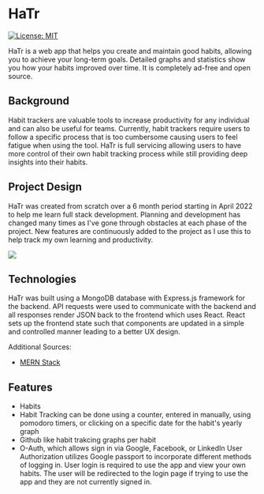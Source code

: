 # HaTr

[![License: MIT](https://img.shields.io/badge/License-MIT-green.svg)](https://hatrlive.com/license)

HaTr is a web app that helps you create and maintain good habits, allowing you to achieve your long-term goals. Detailed graphs and statistics show you how your habits improved over time. It is completely ad-free and open source.

## Background

Habit trackers are valuable tools to increase productivity for any individual and can also be useful for teams.  Currently, habit trackers require users to follow a specific process that is too cumbersome causing users to feel fatigue when using the tool.  HaTr is full servicing allowing users to have more control of their own habit tracking process while still providing deep insights into their habits.  

## Project Design
HaTr was created from scratch over a 6 month period starting in April 2022 to help me learn full stack development.  Planning and development has changed many times as I've gone through obstacles at each phase of the project.  New features are continuously added to the project as I use this to help track my own learning and productivity.  

![](https://media.giphy.com/media/JnGXFwR4KCBOYnBmJm/giphy.gif)

## Technologies
HaTr was built using a MongoDB database with Express.js framework for the backend.  API requests were used to communicate with the backend and all responses render JSON back to the frontend which uses React.  React sets up the frontend state such that components are updated in a simple and controlled manner leading to a better UX design.  

Additional Sources:
* [MERN Stack](http://mern.io/)

## Features 
* Habits 
* Habit Tracking can be done using a counter, entered in manually, using pomodoro timers, or clicking on a specific date for the habit's yearly graph
* Github like habit trakcing graphs per habit 
* O-Auth, which allows sign in via Google, Facebook, or LinkedIn
User Authorization utilizes Google passport to incorporate different methods of logging in. User login is required to use the app and view your own habits.  The user will be redirected to the login page if trying to use the app and they are not currently signed in.
